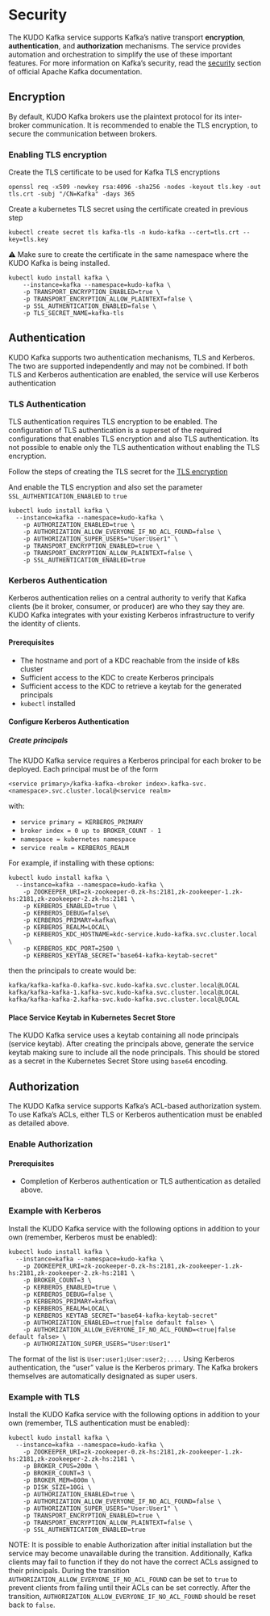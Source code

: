 # Security

The KUDO Kafka service supports Kafka’s native transport **encryption**, **authentication**, and **authorization** mechanisms. The service provides automation and orchestration to simplify the use of these important features. For more information on Kafka’s security, read the [security](http://kafka.apache.org/documentation/#security) section of official Apache Kafka documentation.

## Encryption

By default, KUDO Kafka brokers use the plaintext protocol for its inter-broker communication. It is recommended to enable the TLS encryption, to secure the communication between brokers. 

### Enabling  TLS encryption

Create the TLS certificate to be used for Kafka TLS encryptions

```
openssl req -x509 -newkey rsa:4096 -sha256 -nodes -keyout tls.key -out tls.crt -subj "/CN=Kafka" -days 365
```

Create a kubernetes TLS secret using the certificate created in previous step 

```
kubectl create secret tls kafka-tls -n kudo-kafka --cert=tls.crt --key=tls.key
```

:warning: Make sure to create the certificate in the same namespace where the KUDO Kafka is being installed.

```
kubectl kudo install kafka \
    --instance=kafka --namespace=kudo-kafka \
    -p TRANSPORT_ENCRYPTION_ENABLED=true \
    -p TRANSPORT_ENCRYPTION_ALLOW_PLAINTEXT=false \
    -p SSL_AUTHENTICATION_ENABLED=false \
    -p TLS_SECRET_NAME=kafka-tls
```

## Authentication

KUDO Kafka supports two authentication mechanisms, TLS and Kerberos. The two are supported independently and may not be combined. If both TLS and Kerberos authentication are enabled, the service will use Kerberos authentication

### TLS Authentication

TLS authentication requires TLS encryption to be enabled. The configuration of TLS authentication is a superset of the required configurations that enables TLS encryption and also TLS authentication. Its not possible to enable only the TLS authentication without enabling the TLS encryption.

Follow the steps of creating the TLS secret for the [TLS encryption](#enabling-tls-encryption) 

And enable the TLS encryption and also set the parameter `SSL_AUTHENTICATION_ENABLED` to `true`

```
kubectl kudo install kafka \
  --instance=kafka --namespace=kudo-kafka \
    -p AUTHORIZATION_ENABLED=true \
    -p AUTHORIZATION_ALLOW_EVERYONE_IF_NO_ACL_FOUND=false \
    -p AUTHORIZATION_SUPER_USERS="User:User1" \
    -p TRANSPORT_ENCRYPTION_ENABLED=true \
    -p TRANSPORT_ENCRYPTION_ALLOW_PLAINTEXT=false \
    -p SSL_AUTHENTICATION_ENABLED=true
```



### Kerberos Authentication

Kerberos authentication relies on a central authority to verify that Kafka clients (be it broker, consumer, or producer) are who they say they are. KUDO Kafka integrates with your existing Kerberos infrastructure to verify the identity of clients.

#### Prerequisites

* The hostname and port of a KDC reachable from the inside of k8s cluster
* Sufficient access to the KDC to create Kerberos principals
* Sufficient access to the KDC to retrieve a keytab for the generated principals
* `kubectl` installed

#### Configure Kerberos Authentication

##### Create principals

The KUDO Kafka service requires a Kerberos principal for each broker to be deployed. Each principal must be of the form
```
<service primary>/kafka-kafka-<broker index>.kafka-svc.<namespace>.svc.cluster.local@<service realm>
```
with:
* ```service primary = KERBEROS_PRIMARY```
* ```broker index = 0 up to BROKER_COUNT - 1```
* ```namespace = kubernetes namespace```
* ```service realm = KERBEROS_REALM```

For example, if installing with these options:
```
kubectl kudo install kafka \
  --instance=kafka --namespace=kudo-kafka \
    -p ZOOKEEPER_URI=zk-zookeeper-0.zk-hs:2181,zk-zookeeper-1.zk-hs:2181,zk-zookeeper-2.zk-hs:2181 \
    -p KERBEROS_ENABLED=true \
    -p KERBEROS_DEBUG=false\
    -p KERBEROS_PRIMARY=kafka\
    -p KERBEROS_REALM=LOCAL\
    -p KERBEROS_KDC_HOSTNAME=kdc-service.kudo-kafka.svc.cluster.local \
    -p KERBEROS_KDC_PORT=2500 \
    -p KERBEROS_KEYTAB_SECRET="base64-kafka-keytab-secret"
```
then the principals to create would be:
```
kafka/kafka-kafka-0.kafka-svc.kudo-kafka.svc.cluster.local@LOCAL
kafka/kafka-kafka-1.kafka-svc.kudo-kafka.svc.cluster.local@LOCAL
kafka/kafka-kafka-2.kafka-svc.kudo-kafka.svc.cluster.local@LOCAL
```
#### Place Service Keytab in Kubernetes Secret Store

The KUDO Kafka service uses a keytab containing all node principals (service keytab). After creating the principals above, generate the service keytab making sure to include all the node principals. This should be stored as a secret in the Kubernetes Secret Store using `base64` encoding.

## Authorization

The KUDO Kafka service supports Kafka’s ACL-based authorization system.  To use Kafka’s ACLs, either TLS or Kerberos authentication must be enabled as detailed above.

### Enable Authorization

#### Prerequisites

* Completion of Kerberos authentication or TLS authentication as detailed above.

### Example with Kerberos

Install the KUDO Kafka service with the following options in addition to your own (remember, Kerberos must be enabled):

```
kubectl kudo install kafka \
  --instance=kafka --namespace=kudo-kafka \
    -p ZOOKEEPER_URI=zk-zookeeper-0.zk-hs:2181,zk-zookeeper-1.zk-hs:2181,zk-zookeeper-2.zk-hs:2181 \
    -p BROKER_COUNT=3 \
    -p KERBEROS_ENABLED=true \
    -p KERBEROS_DEBUG=false \
    -p KERBEROS_PRIMARY=kafka\
    -p KERBEROS_REALM=LOCAL\
    -p KERBEROS_KEYTAB_SECRET="base64-kafka-keytab-secret"
    -p AUTHORIZATION_ENABLED=<true|false default false> \
    -p AUTHORIZATION_ALLOW_EVERYONE_IF_NO_ACL_FOUND=<true|false default false> \
    -p AUTHORIZATION_SUPER_USERS="User:User1"
```

The format of the list is `User:user1;User:user2;....` Using Kerberos authentication, the “user” value is the Kerberos primary. The Kafka brokers themselves are automatically designated as super users.

### Example with TLS

Install the KUDO Kafka service with the following options in addition to your own (remember, TLS authentication must be enabled):

```
kubectl kudo install kafka \
  --instance=kafka --namespace=kudo-kafka \
    -p ZOOKEEPER_URI=zk-zookeeper-0.zk-hs:2181,zk-zookeeper-1.zk-hs:2181,zk-zookeeper-2.zk-hs:2181 \
    -p BROKER_CPUS=200m \
    -p BROKER_COUNT=3 \
    -p BROKER_MEM=800m \
    -p DISK_SIZE=10Gi \
    -p AUTHORIZATION_ENABLED=true \
    -p AUTHORIZATION_ALLOW_EVERYONE_IF_NO_ACL_FOUND=false \
    -p AUTHORIZATION_SUPER_USERS="User:User1" \
    -p TRANSPORT_ENCRYPTION_ENABLED=true \
    -p TRANSPORT_ENCRYPTION_ALLOW_PLAINTEXT=false \
    -p SSL_AUTHENTICATION_ENABLED=true
```



NOTE: It is possible to enable Authorization after initial installation but the service may become unavailable during the transition. Additionally, Kafka clients may fail to function if they do not have the correct ACLs assigned to their principals. During the transition `AUTHORIZATION_ALLOW_EVERYONE_IF_NO_ACL_FOUND` can be set to `true` to prevent clients from failing until their ACLs can be set correctly. After the transition, `AUTHORIZATION_ALLOW_EVERYONE_IF_NO_ACL_FOUND` should be reset back to `false`.